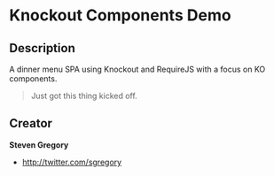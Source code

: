 Knockout Components Demo
====================

## Description

A dinner menu SPA using Knockout and RequireJS with a focus on KO components.

>Just got this thing kicked off.

## Creator

**Steven Gregory**

- <http://twitter.com/sgregory>
